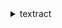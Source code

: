 <details><summary>textract</summary><blockquote>

- **<details><summary>analyze-document</summary><blockquote>**

  * --document
  * --feature-types
  * --human-loop-config
  * --cli-input-json
  * --cli-input-yaml
  * --generate-cli-skeleton


- **<details><summary>detect-document-text</summary><blockquote>**

  * --document
  * --cli-input-json
  * --cli-input-yaml
  * --generate-cli-skeleton


- **<details><summary>get-document-analysis</summary><blockquote>**

  * --job-id
  * --max-results
  * --next-token
  * --cli-input-json
  * --cli-input-yaml
  * --generate-cli-skeleton


- **<details><summary>get-document-text-detection</summary><blockquote>**

  * --job-id
  * --max-results
  * --next-token
  * --cli-input-json
  * --cli-input-yaml
  * --generate-cli-skeleton


- **<details><summary>help</summary><blockquote>**

  * 


- **<details><summary>start-document-analysis</summary><blockquote>**

  * --document-location
  * --feature-types
  * --client-request-token
  * --job-tag
  * --notification-channel
  * --output-config
  * --kms-key-id
  * --cli-input-json
  * --cli-input-yaml
  * --generate-cli-skeleton


- **<details><summary>start-document-text-detection</summary><blockquote>**

  * --document-location
  * --client-request-token
  * --job-tag
  * --notification-channel
  * --output-config
  * --kms-key-id
  * --cli-input-json
  * --cli-input-yaml
  * --generate-cli-skeleton


</blockquote></details>
</blockquote></details>
</blockquote></details>
</blockquote></details>
</blockquote></details>
</blockquote></details>
</blockquote></details>
</blockquote></details>
